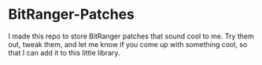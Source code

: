 # BitRanger-Patches

I made this repo to store BitRanger patches that sound cool to me. Try them out, tweak them, and let me know if you come up with something cool, so that I can add it to this little library.
